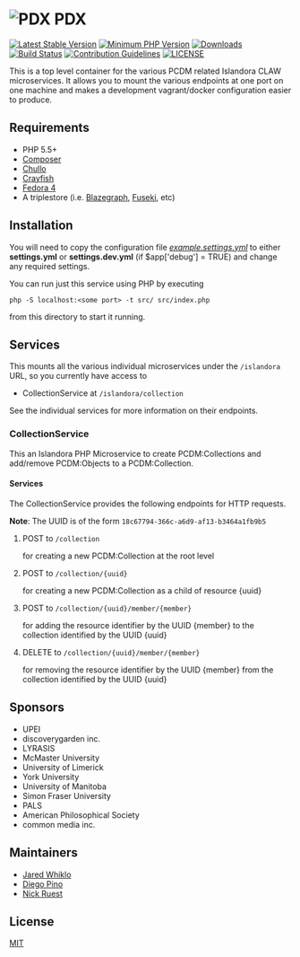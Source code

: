 # ![PDX](https://cloud.githubusercontent.com/assets/2371345/15409611/e5906042-1deb-11e6-9a72-e5186f7c033d.png) PDX

[![Latest Stable Version](https://img.shields.io/packagist/v/Islandora/PDX.svg?style=flat-square)](https://packagist.org/packages/islandora/PDX)
[![Minimum PHP Version](https://img.shields.io/badge/php-%3E%3D%205.5-8892BF.svg?style=flat-square)](https://php.net/)
[![Downloads](https://img.shields.io/packagist/dt/islandora/PDX.svg?style=flat-square)](https://packagist.org/packages/islandora/PDX)
[![Build Status](https://travis-ci.org/Islandora-CLAW/pdx.svg?branch=master)](https://travis-ci.org/Islandora-CLAW/pdx)
[![Contribution Guidelines](http://img.shields.io/badge/CONTRIBUTING-Guidelines-blue.svg)](./CONTRIBUTING.md)
[![LICENSE](https://img.shields.io/badge/license-MIT-blue.svg?style=flat-square)](https://packagist.org/packages/islandora/PDX)

This is a top level container for the various PCDM related Islandora CLAW microservices. It allows you to mount the various endpoints at one port on one machine and makes a development vagrant/docker configuration easier to produce.

## Requirements


* PHP 5.5+
* [Composer](https://getcomposer.org/)
* [Chullo](https://github.com/Islandora-CLAW/chullo)
* [Crayfish](https://github.com/Islandora-CLAW/Crayfish)
* [Fedora 4](https://github.com/fcrepo4/fcrepo4)
* A triplestore (i.e. [Blazegraph](https://www.blazegraph.com/download/), [Fuseki](https://jena.apache.org/documentation/fuseki2/), etc)

## Installation

You will need to copy the configuration file [_example.settings.yml_](config/example.settings.yml) to either **settings.yml** or **settings.dev.yml** (if $app['debug'] = TRUE) and change any required settings.

You can run just this service using PHP by executing 

```
php -S localhost:<some port> -t src/ src/index.php
```
from this directory to start it running.

## Services

This mounts all the various individual microservices under the `/islandora` URL, so you currently have access to 

* CollectionService at `/islandora/collection`

See the individual services for more information on their endpoints.

### CollectionService

This an Islandora PHP Microservice to create PCDM:Collections and add/remove PCDM:Objects to a PCDM:Collection.

#### Services

The CollectionService provides the following endpoints for HTTP requests. 

**Note**: The UUID is of the form `18c67794-366c-a6d9-af13-b3464a1fb9b5`

1. POST to `/collection`

    for creating a new PCDM:Collection at the root level

2. POST to `/collection/{uuid}`

    for creating a new PCDM:Collection as a child of resource {uuid}
    
2. POST to `/collection/{uuid}/member/{member}`

    for adding the resource identifier by the UUID {member} to the collection identified by the UUID {uuid}
    
2. DELETE to `/collection/{uuid}/member/{member}`

    for removing the resource identifier by the UUID {member} from the collection identified by the UUID {uuid}


## Sponsors

* UPEI
* discoverygarden inc.
* LYRASIS
* McMaster University
* University of Limerick
* York University
* University of Manitoba
* Simon Fraser University
* PALS
* American Philosophical Society
* common media inc.

## Maintainers

* [Jared Whiklo](https://github.com/whikloj)
* [Diego Pino](https://github.com/diegopino)
* [Nick Ruest](https://github.com/ruebot)

## License

[MIT](https://opensource.org/licenses/MIT)
